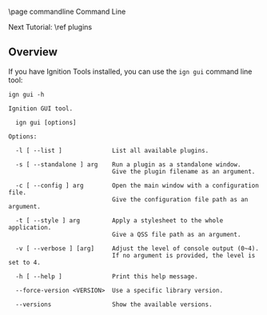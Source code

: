 \page commandline Command Line

Next Tutorial: \ref plugins

## Overview

If you have Ignition Tools installed, you can use the `ign gui` command line tool:

`ign gui -h`

    Ignition GUI tool.

      ign gui [options]

    Options:

      -l [ --list ]              List all available plugins.

      -s [ --standalone ] arg    Run a plugin as a standalone window.
                                 Give the plugin filename as an argument.

      -c [ --config ] arg        Open the main window with a configuration file.
                                 Give the configuration file path as an argument.

      -t [ --style ] arg         Apply a stylesheet to the whole application.
                                 Give a QSS file path as an argument.

      -v [ --verbose ] [arg]     Adjust the level of console output (0~4).
                                 If no argument is provided, the level is set to 4.

      -h [ --help ]              Print this help message.

      --force-version <VERSION>  Use a specific library version.

      --versions                 Show the available versions.

